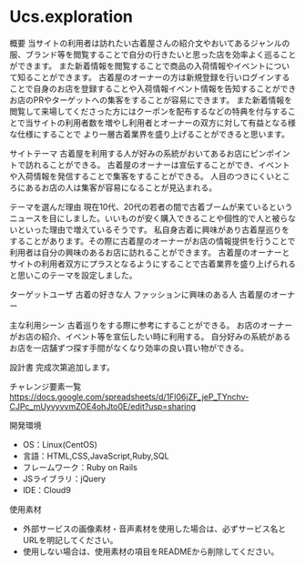 # Ucs.exploration


概要
当サイトの利用者は訪れたい古着屋さんの紹介文やおいてあるジャンルの服、ブランド等を閲覧することで自分の行きたいと思った店を効率よく巡ることができます。
また新着情報を閲覧することで商品の入荷情報やイベントについて知ることができます。
古着屋のオーナーの方は新規登録を行いログインすることで自身のお店を登録することや入荷情報イベント情報を告知することができお店のPRやターゲットへの集客をすることが容易にできます。
また新着情報を閲覧して来場してくださった方にはクーポンを配布するなどの特典を付与することで当サイトの利用者数を増やし利用者とオーナーの双方に対して有益となる様な仕様にすることで
より一層古着業界を盛り上げることができると思います。

サイトテーマ
古着屋を利用する人が好みの系統がおいてあるお店にピンポイントで訪れることができる。
古着屋のオーナーは宣伝することができ、イベントや入荷情報を発信することで集客をすることができる。
人目のつきにくいところにあるお店の人は集客が容易になることが見込まれる。

テーマを選んだ理由
現在10代、20代の若者の間で古着ブームが来ているというニュースを目にしました。いいものが安く購入できることや個性的で人と被らないといった理由で増えているそうです。
私自身古着に興味があり古着屋巡りをすることがあります。その際に古着屋のオーナーがお店の情報提供を行うことで利用者は自分の興味のあるお店に訪れることができます。
古着屋のオーナーとサイトの利用者双方にプラスとなるようにすることで古着業界を盛り上げられると思いこのテーマを設定しました。

ターゲットユーザ
古着の好きな人
ファッションに興味のある人
古着屋のオーナー

主な利用シーン
古着巡りをする際に参考にすることができる。
お店のオーナーがお店の紹介、イベント等を宣伝したい時に利用する。
自分好みの系統があるお店を一店舗ずつ探す手間がなくなり効率の良い買い物ができる。


設計書
完成次第追加します。

チャレンジ要素一覧
https://docs.google.com/spreadsheets/d/1Fl06jZF_jeP_TYnchv-CJPc_mUyvyvvmZOE4ohJto0E/edit?usp=sharing

開発環境
- OS：Linux(CentOS)
- 言語：HTML,CSS,JavaScript,Ruby,SQL
- フレームワーク：Ruby on Rails
- JSライブラリ：jQuery
- IDE：Cloud9

使用素材
- 外部サービスの画像素材・音声素材を使用した場合は、必ずサービス名とURLを明記してください。
- 使用しない場合は、使用素材の項目をREADMEから削除してください。